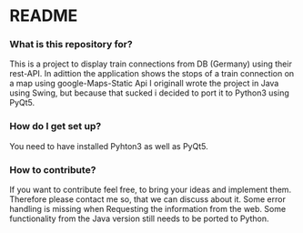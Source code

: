 # README #

### What is this repository for? ###

This is a project to display train connections from DB (Germany) using their rest-API.
In adittion the application shows the stops of a train connection on a map using google-Maps-Static Api
I originall wrote the project in Java using Swing, but because that sucked i decided to port
it to Python3 using PyQt5.

### How do I get set up? ###
You need to have installed Pyhton3 as well as PyQt5. 

### How to contribute? ###
If you want to contribute feel free, to bring your ideas and implement them.
Therefore please contact me so, that we can discuss about it.
Some error handling is missing when Requesting the information from the web.
Some functionality from the Java version still needs to be ported to Python.
